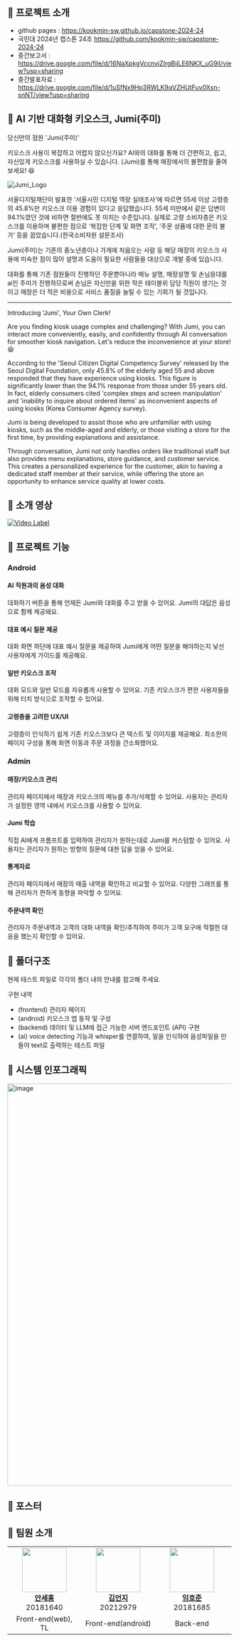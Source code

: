 
## 🤖 프로젝트 소개 

- github pages : <a target="_blank" href="https://kookmin-sw.github.io/capstone-2024-24/">https://kookmin-sw.github.io/capstone-2024-24</a>
- 국민대 2024년 캡스톤 24조 <a target="_blank" href="https://github.com/kookmin-sw/capstone-2024-24">https://github.com/kookmin-sw/capstone-2024-24</a>
- 중간보고서 : <a target="_blank" href="https://drive.google.com/file/d/16NaXpkgVccnvjZIrgBijLE6NKX_uG9iI/view?usp=sharing" >https://drive.google.com/file/d/16NaXpkgVccnvjZIrgBijLE6NKX_uG9iI/view?usp=sharing</a>
- 중간발표자료 : <a target="_blank" href="https://drive.google.com/file/d/1uSfNx9Hp3RWLK9qVZHUtFuv0Xsn-snNT/view?usp=sharing">https://drive.google.com/file/d/1uSfNx9Hp3RWLK9qVZHUtFuv0Xsn-snNT/view?usp=sharing</a>

## 🤖 AI 기반 대화형 키오스크, Jumi(주미)

당신만의 점원 'Jumi(주미)'

키오스크 사용이 복잡하고 어렵지 않으신가요?
AI와의 대화를 통해 더 간편하고, 쉽고, 자신있게 키오스크를 사용하실 수 있습니다. (Jumi)를 통해 매장에서의 불편함을 줄여보세요! 😆

![Jumi_Logo](https://github.com/kookmin-sw/capstone-2024-24/assets/93641814/dd21254e-987e-414b-acb9-e737a7b61659)


서울디지털재단이 발표한 ‘서울시민 디지털 역량 실태조사’에 따르면 55세 이상 고령층의 45.8%만 키오스크 이용 경험이 있다고 응답했습니다. 55세 미만에서 같은 답변이 94.1%였던 것에 비하면 절반에도 못 미치는 수준입니다. 실제로 고령 소비자층은 키오스크를 이용하며 불편한 점으로 ‘복잡한 단계 및 화면 조작’, ‘주문 상품에 대한 문의 불가’ 등을 꼽았습니다.(한국소비자원 설문조사)

Jumi(주미)는 기존의 중노년층이나 가게에 처음오는 사람 등 해당 매장의 키오스크 사용에 미숙한 점이 많아 설명과 도움이 필요한 사람들을 대상으로 개발 중에 있습니다.

대화를 통해 기존 점원들이 진행하던 주문뿐아니라 메뉴 설명, 매장설명 및 손님응대를 ai인 주미가 진행하므로써 손님은 자신만을 위한 작은 테이블위 담당 직원이 생기는 것이고 매장은 더 적은 비용으로 서비스 품질을 늘릴 수 있는 기회가 될 것입니다.

---

Introducing 'Jumi', Your Own Clerk!

Are you finding kiosk usage complex and challenging? With Jumi, you can interact more conveniently, easily, and confidently through AI conversation for smoother kiosk navigation. Let's reduce the inconvenience at your store! 😆

According to the 'Seoul Citizen Digital Competency Survey' released by the Seoul Digital Foundation, only 45.8% of the elderly aged 55 and above responded that they have experience using kiosks. This figure is significantly lower than the 94.1% response from those under 55 years old. In fact, elderly consumers cited 'complex steps and screen manipulation' and 'inability to inquire about ordered items' as inconvenient aspects of using kiosks (Korea Consumer Agency survey).

Jumi is being developed to assist those who are unfamiliar with using kiosks, such as the middle-aged and elderly, or those visiting a store for the first time, by providing explanations and assistance.

Through conversation, Jumi not only handles orders like traditional staff but also provides menu explanations, store guidance, and customer service. This creates a personalized experience for the customer, akin to having a dedicated staff member at their service, while offering the store an opportunity to enhance service quality at lower costs.

## 🤖 소개 영상

[![Video Label](https://img.youtube.com/vi/aUr39A649iQ/0.jpg)](https://youtu.be/aUr39A649iQ) 

## 🤖 프로젝트 기능

### Android

#### AI 직원과의 음성 대화
대화하기 버튼을 통해 언제든 Jumi와 대화를 주고 받을 수 있어요. Jumi의 대답은 음성으로 함께 제공돼요.

#### 대표 예시 질문 제공
대화 화면 하단에 대표 예시 질문을 제공하여 Jumi에게 어떤 질문을 해야하는지 낯선 사용자에게 가이드를 제공해요.

#### 일반 키오스크 조작
대화 모드와 일반 모드를 자유롭게 사용할 수 있어요. 기존 키오스크가 편한 사용자들을 위해 터치 방식으로 조작할 수 있어요.

#### 고령층을 고려한 UX/UI
고령층이 인식하기 쉽게 기존 키오스크보다 큰 텍스트 및 이미지를 제공해요. 최소한의 페이지 구성을 통해 화면 이동과 주문 과정을 간소화했어요.

### Admin

#### 매장/키오스크 관리
관리자 페이지에서 매장과 키오스크의 메뉴를 추가/삭제할 수 있어요. 사용자는 관리자가 설정한 영역 내에서 키오스크를 사용할 수 있어요.

#### Jumi 학습
직접 AI에게 프롬프트를 입력하여 관리자가 원하는대로 Jumi를 커스텀할 수 있어요. 사용자는 관리자가 원하는 방향의 질문에 대한 답을 얻을 수 있어요.

#### 통계자료
관리자 페이지에서 매장의 매출 내역을 확인하고 비교할 수 있어요. 다양한 그래프를 통해 관리자가 편하게 동향을 파악할 수 있어요.

#### 주문내역 확인
관리자가 주문내역과 고객의 대화 내역을 확인/추적하여 주미가 고객 요구에 적절한 대응을 했는지 확인할 수 있어요.

## 🤖 폴더구조

현재 테스트 파일로 각각의 폴더 내의 안내를 참고해 주세요.

구현 내역
- (frontend) 관리자 페이지
- (android) 키오스크 앱 동작 및 구성
- (backend) 데이터 및 LLM에 접근 가능한 서버 엔드포인트 (API) 구현
- (ai) voice detecting 기능과 whisper를 연결하여, 말을 인식하여 음성파일을 만들어 text로 출력하는 테스트 파일
  
## 🤖 시스템 인포그래픽

<img width="905" alt="image" src="https://github.com/kookmin-sw/capstone-2024-24/assets/93641814/21908c97-9029-48f1-95fd-ebcde12b1035">


## 🤖 포스터

## 🤖 팀원 소개
<table>
    <tr align="center">
        <td style="min-width: 150px;">
            <a href="https://github.com/Roel4990">
              <img src="https://github.com/kookmin-sw/capstone-2024-24/assets/93641814/4977f984-0166-402e-923f-dc5329e0e310" width="100">
              <br />
              <b>안세홍</b>
            </a> 
            <br/>
              20181640
        </td>
        <td style="min-width: 150px;">
            <a href="https://github.com/Eonji-sw">
              <img src="https://github.com/kookmin-sw/capstone-2024-24/assets/93641814/3abed7fd-7d59-4147-a50d-52a6ac8840b6"
 width="100">
              <br />
              <b>김언지</b>
            </a>
                       <br/>
              20212979
        </td>
        <td style="min-width: 150px;">
            <a href="https://github.com/devkaspee">
              <img src="https://media.licdn.com/dms/image/D4D03AQGnXLN8XfT99A/profile-displayphoto-shrink_400_400/0/1709892878675?e=1717632000&v=beta&t=4P74nV3eJ6eIlBHz0JGjL104xmfzodYcDvd72GnUxEM" width="100">
              <br />
              <b>임호준</b>
            </a> 
                       <br/>
              20181685
        </td>
        <td style="min-width: 150px;">
            <a href="https://github.com/kwonbooyeon">
              <img src="https://github.com/kookmin-sw/capstone-2024-24/assets/93641814/fbdded38-3b49-4268-8838-4f6294c63313" width="100">
              <br />
              <b>권부연</b>
            </a> 
                       <br/>
              20203030
        </td>
    </tr>
    <tr align="center">
        <td>
            Front-end(web), TL
        </td>
        <td>
            Front-end(android)
        </td>
        <td>
            Back-end
        </td>
        <td>
            AI
        </td>
    </tr>
</table>

